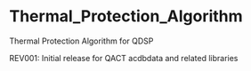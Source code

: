 # Thermal_Protection_Algorithm
Thermal Protection Algorithm for QDSP

REV001: Initial release for QACT acdbdata and related libraries
